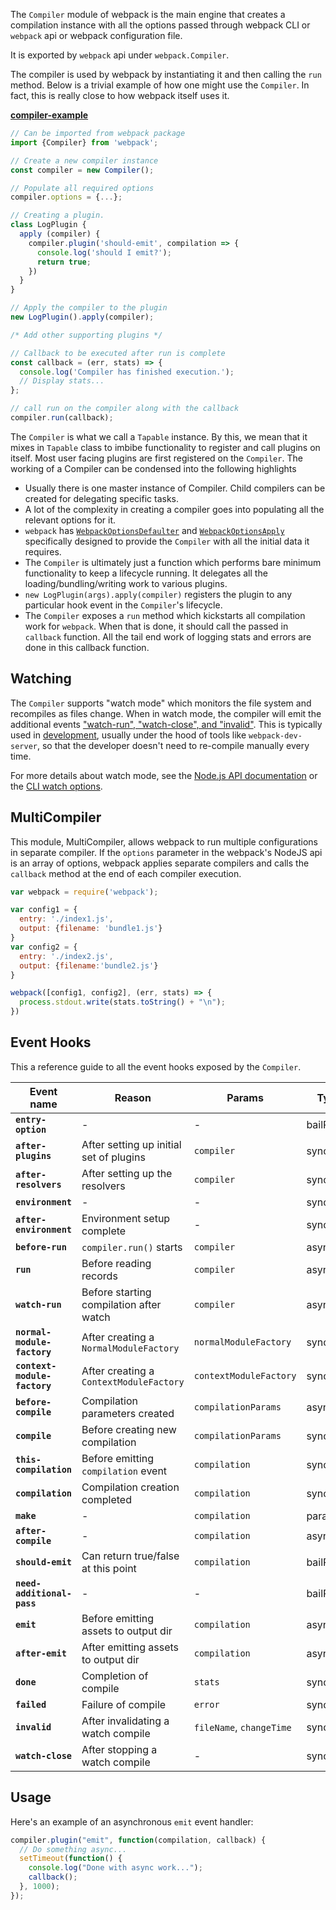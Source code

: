 The `Compiler` module of webpack is the main engine that creates a compilation instance with all the options passed through webpack CLI or `webpack` api or webpack configuration file.

It is exported by `webpack` api under `webpack.Compiler`.

The compiler is used by webpack by instantiating it and then calling the `run` method. Below is a trivial example of how one might use the `Compiler`. In fact, this is really close to how webpack itself uses it.

[__compiler-example__](https://github.com/pksjce/webpack-internal-examples/tree/master/compiler-example)

```javascript
// Can be imported from webpack package
import {Compiler} from 'webpack';

// Create a new compiler instance
const compiler = new Compiler();

// Populate all required options
compiler.options = {...};

// Creating a plugin.
class LogPlugin {
  apply (compiler) {
    compiler.plugin('should-emit', compilation => {
      console.log('should I emit?');
      return true;
    })
  }
}

// Apply the compiler to the plugin
new LogPlugin().apply(compiler);

/* Add other supporting plugins */

// Callback to be executed after run is complete
const callback = (err, stats) => {
  console.log('Compiler has finished execution.');
  // Display stats...
};

// call run on the compiler along with the callback
compiler.run(callback);
```

The `Compiler` is what we call a `Tapable` instance. By this, we mean that it mixes in `Tapable` class to imbibe functionality to register and call plugins on itself. Most user facing plugins are first registered on the `Compiler`. The working of a Compiler can be condensed into the following highlights

- Usually there is one master instance of Compiler. Child compilers can be created for delegating specific tasks.
- A lot of the complexity in creating a compiler goes into populating all the relevant options for it.
- `webpack` has [`WebpackOptionsDefaulter`](https://github.com/webpack/webpack/blob/master/lib/WebpackOptionsDefaulter.js) and [`WebpackOptionsApply`](https://github.com/webpack/webpack/blob/master/lib/WebpackOptionsApply.js) specifically designed to provide the `Compiler` with all the initial data it requires.
- The `Compiler` is ultimately just a function which performs bare minimum functionality to keep a lifecycle running. It delegates all the loading/bundling/writing work to various plugins.
- `new LogPlugin(args).apply(compiler)` registers the plugin to any particular hook event in the `Compiler`'s lifecycle.
- The `Compiler` exposes a `run` method which kickstarts all compilation work for `webpack`. When that is done, it should call the passed in `callback` function. All the tail end work of logging stats and errors are done in this callback function.


## Watching

The `Compiler` supports "watch mode" which monitors the file system and recompiles as files change. When in watch mode, the compiler will emit the additional events ["watch-run", "watch-close", and "invalid"](#event-hooks). This is typically used in [development](/guides/development), usually under the hood of tools like `webpack-dev-server`, so that the developer doesn't need to re-compile manually every time.

For more details about watch mode, see the [Node.js API documentation](/api/node/#watching) or the [CLI watch options](/api/cli/#watch-options).


## MultiCompiler

This module, MultiCompiler, allows webpack to run multiple configurations in separate compiler.
If the `options` parameter in the webpack's NodeJS api is an array of options, webpack applies separate compilers and calls the `callback` method at the end of each compiler execution.

```javascript
var webpack = require('webpack');

var config1 = {
  entry: './index1.js',
  output: {filename: 'bundle1.js'}
}
var config2 = {
  entry: './index2.js',
  output: {filename:'bundle2.js'}
}

webpack([config1, config2], (err, stats) => {
  process.stdout.write(stats.toString() + "\n");
})
```


## Event Hooks

This a reference guide to all the event hooks exposed by the `Compiler`.

Event name                    | Reason                                  | Params                    | Type
----------------------------- | --------------------------------------- | ------------------------- | ----------
__`entry-option`__            | -                                       | -                         | bailResult
__`after-plugins`__           | After setting up initial set of plugins | `compiler`                | sync
__`after-resolvers`__         | After setting up the resolvers          | `compiler`                | sync
__`environment`__             | -                                       | -                         | sync
__`after-environment`__       | Environment setup complete              | -                         | sync
__`before-run`__              | `compiler.run()` starts                 | `compiler`                | async
__`run`__                     | Before reading records                  | `compiler`                | async
__`watch-run`__               | Before starting compilation after watch | `compiler`                | async
__`normal-module-factory`__   | After creating a `NormalModuleFactory`  | `normalModuleFactory`     | sync
__`context-module-factory`__  | After creating a `ContextModuleFactory` | `contextModuleFactory`    | sync
__`before-compile`__          | Compilation parameters created          | `compilationParams`       | async
__`compile`__                 | Before creating new compilation         | `compilationParams`       | sync
__`this-compilation`__        | Before emitting `compilation` event     | `compilation`             | sync
__`compilation`__             | Compilation creation completed          | `compilation`             | sync
__`make`__                    | -                                       | `compilation`             | parallel
__`after-compile`__           | -                                       | `compilation`             | async
__`should-emit`__             | Can return true/false at this point     | `compilation`             | bailResult
__`need-additional-pass`__    | -                                       | -                         | bailResult
__`emit`__                    | Before emitting assets to output dir    | `compilation`             | async
__`after-emit`__              | After emitting assets to output dir     | `compilation`             | async
__`done`__                    | Completion of compile                   | `stats`                   | sync
__`failed`__                  | Failure of compile                      | `error`                   | sync
__`invalid`__                 | After invalidating a watch compile      | `fileName`, `changeTime`  | sync
__`watch-close`__             | After stopping a watch compile          | -                         | sync


## Usage

Here's an example of an asynchronous `emit` event handler:

```javascript
compiler.plugin("emit", function(compilation, callback) {
  // Do something async...
  setTimeout(function() {
    console.log("Done with async work...");
    callback();
  }, 1000);
});
```